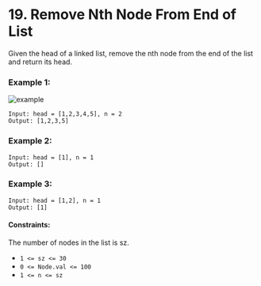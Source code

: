 # 19. Remove Nth Node From End of List

Given the head of a linked list, remove the nth node from the end of the list and return its head.

### Example 1:

![example](https://assets.leetcode.com/uploads/2020/10/03/remove_ex1.jpg)

```
Input: head = [1,2,3,4,5], n = 2
Output: [1,2,3,5]
```

### Example 2:

```
Input: head = [1], n = 1
Output: []
```

### Example 3:

```
Input: head = [1,2], n = 1
Output: [1]
```

#### Constraints:

The number of nodes in the list is sz.

- `1 <= sz <= 30`
- `0 <= Node.val <= 100`
- `1 <= n <= sz`
